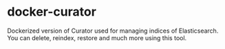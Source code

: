 # docker-curator

Dockerized version of Curator used for managing indices of Elasticsearch. You can delete, reindex, restore and much more using this tool. 
